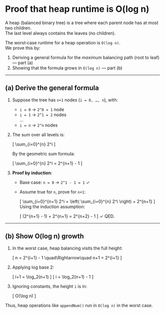# Proof that heap runtime is O(log n)

A heap (balanced binary tree) is a tree where each parent node has at most two children.  
The last level always contains the leaves (no children).

The worst‑case runtime for a heap operation is `O(log n)`.  
We prove this by:

1. Deriving a general formula for the *maximum* balancing path (root to leaf) — part (a)
2. Showing that the formula grows in `O(log n)` — part (b)

---

## (a) Derive the general formula

1. Suppose the tree has `n+1` nodes (`i = 0, …, n`), with:
   - `i = 0` → `2^0 = 1` node
   - `i = 1` → `2^1 = 2` nodes  
     …  
   - `i = n` → `2^n` nodes
2. The sum over all levels is:

   \[
   \sum_{i=0}^{n} 2^i
   \]

   By the geometric sum formula:

   \[
   \sum_{i=0}^{n} 2^i = 2^{n+1} - 1
   \]
3. **Proof by induction**:  
   - Base case: `n = 0` → `2^1 - 1 = 1` ✓  
   - Assume true for `n`, prove for `n+1`:

     \[
     \sum_{i=0}^{n+1} 2^i = \left( \sum_{i=0}^{n} 2^i \right) + 2^{n+1}
     \]
     Using the induction assumption:

     \[
     (2^{n+1} - 1) + 2^{n+1} = 2^{n+2} - 1
     \]
     ✓ QED.

---

## (b) Show O(log n) growth

1. In the worst case, heap balancing visits the full height:

   \[
   n = 2^{i+1} - 1 \quad\Rightarrow\quad n+1 = 2^{i+1}
   \]

2. Applying log base 2:

   \[
   i+1 = \log_2(n+1)
   \]
   \[
   i = \log_2(n+1) - 1
   \]

3. Ignoring constants, the height `i` is in:

   \[
   O(\log n)
   \]

Thus, heap operations like `appendNum()` run in `O(log n)` in the worst case.
